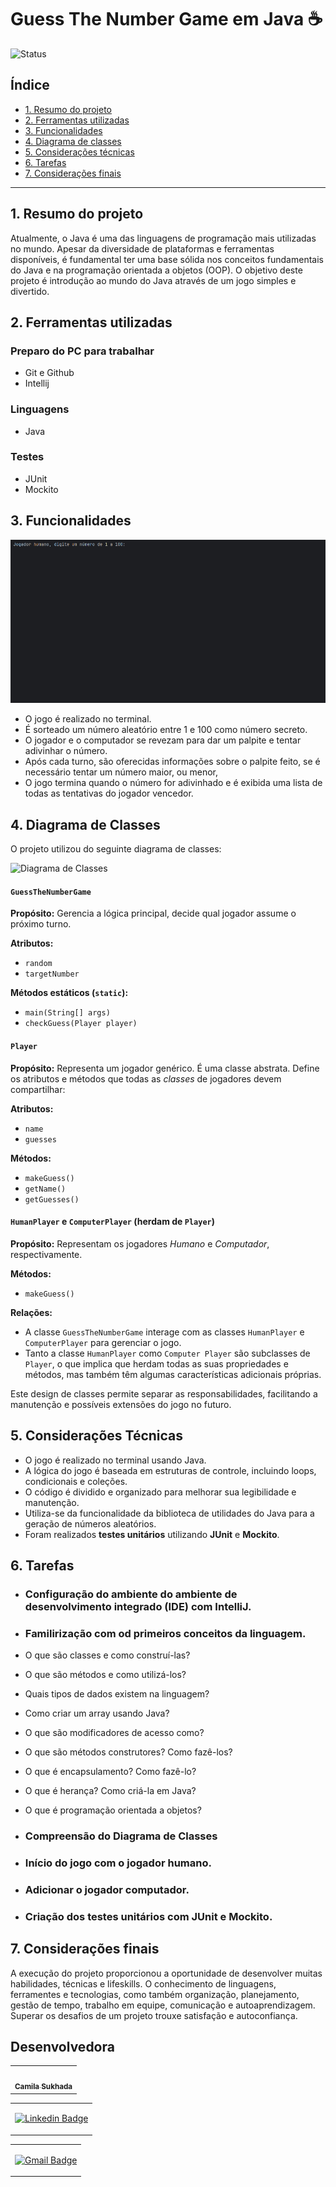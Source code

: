 # Guess The Number Game em Java ☕

![Status](https://img.shields.io/static/v1?label=Status&message=CONCLU%C3%8DDO&color=%3CCOLOR%3E&style=%3CSTYLE%3E&logo=%3CLOGO%3E)

## Índice

* [1. Resumo do projeto](#1-resumo-do-projeto)
* [2. Ferramentas utilizadas](#2-ferramentas-utilizadas)
* [3. Funcionalidades](#3-funcionalidades)
* [4. Diagrama de classes](#4-diagrama-de-classes)
* [5. Considerações técnicas](#5-considerações-técnicas)
* [6. Tarefas](#6-tarefas)
* [7. Considerações finais](#7-considerações-finais)

***

## 1. Resumo do projeto

Atualmente, o Java é uma das linguagens de programação mais utilizadas no
mundo. Apesar da diversidade de plataformas e ferramentas disponíveis, é
fundamental ter uma base sólida nos conceitos fundamentais do Java e na
programação orientada a objetos (OOP). O objetivo deste projeto é introdução
ao mundo do Java através de um jogo simples e divertido.

## 2. Ferramentas utilizadas

### Preparo do PC para trabalhar

+ Git e Github
+ Intellij

### Linguagens

+ Java

### Testes

+ JUnit
+ Mockito

## 3. Funcionalidades

![Demonstração do Guess the number game](src/assets/guess-the-number-game.gif)

- O jogo é realizado no terminal. 
- É sorteado um número aleatório entre 1 e 100 como número secreto.
- O jogador e o computador se revezam para dar um palpite e tentar adivinhar o número.
- Após cada turno, são oferecidas informações sobre o palpite feito, se é necessário tentar um número maior, ou menor,
- O jogo termina quando o número for adivinhado e é exibida uma lista de
  todas as tentativas do jogador vencedor.

## 4. Diagrama de Classes
O projeto utilizou do seguinte diagrama de classes:

![Diagrama de
Classes](https://firebasestorage.googleapis.com/v0/b/laboratoria-945ea.appspot.com/o/class-diagram.png?alt=media)

#### `GuessTheNumberGame`

**Propósito:** Gerencia a lógica principal, decide qual jogador assume o
próximo turno.

**Atributos:**

- `random`
- `targetNumber`

**Métodos estáticos (`static`):**

- `main(String[] args)`
- `checkGuess(Player player)`

#### `Player`

**Propósito:** Representa um jogador genérico. É uma classe abstrata. Define os
atributos e métodos que todas as _classes_ de jogadores devem compartilhar:

**Atributos:**

- `name`
- `guesses`

**Métodos:**

- `makeGuess()`
- `getName()`
- `getGuesses()`

#### `HumanPlayer` e `ComputerPlayer` (herdam de `Player`)

**Propósito:** Representam os jogadores _Humano_ e _Computador_,
respectivamente.

**Métodos:**

- `makeGuess()`

**Relações:**

- A classe `GuessTheNumberGame` interage com as classes `HumanPlayer` e
  `ComputerPlayer` para gerenciar o jogo.
- Tanto a classe `HumanPlayer` como `Computer Player` são subclasses de
  `Player`, o que implica que herdam todas as suas propriedades e métodos, mas
  também têm algumas características adicionais próprias.

Este design de classes permite separar as responsabilidades, facilitando a
manutenção e possíveis extensões do jogo no futuro.

## 5. Considerações Técnicas

- O jogo é realizado no terminal usando Java.
- A lógica do jogo é baseada em estruturas de controle, incluindo loops,
  condicionais e coleções.
- O código é dividido e organizado para melhorar sua legibilidade e manutenção.
- Utiliza-se da funcionalidade da biblioteca de utilidades do Java para
  a geração de números aleatórios.
- Foram realizados **testes unitários** utilizando **JUnit** e **Mockito**.

## 6. Tarefas

 - ### Configuração do ambiente do ambiente de desenvolvimento integrado (IDE) com IntelliJ.

 - ### Familirização com od primeiros conceitos da linguagem. 



- O que são classes e como construí-las?
- O que são métodos e como utilizá-los?
- Quais tipos de dados existem na linguagem?
- Como criar um array usando Java?
- O que são modificadores de acesso como?
- O que são métodos construtores? Como fazê-los?
- O que é encapsulamento? Como fazê-lo?
- O que é herança? Como criá-la em Java?
- O que é programação orientada a objetos?

 - ### Compreensão do Diagrama de Classes

 - ### Início do jogo com o jogador humano.

 - ### Adicionar o jogador computador.

 - ### Criação dos testes unitários com JUnit e Mockito.

## 7. Considerações finais

A execução do projeto proporcionou a oportunidade de desenvolver muitas habilidades, técnicas e lifeskills. O conhecimento de linguagens, ferramentes e tecnologias, como também organização, planejamento, gestão de tempo, trabalho em equipe, comunicação e autoaprendizagem. Superar os desafios de um projeto trouxe satisfação e autoconfiança.

## Desenvolvedora


<table>
  <tr>
    <td align="center"><a href="https://github.com/camilasukhada"><img style="border-radius: 50%;" src="https://avatars.githubusercontent.com/u/146760773?v=4" width="100px;" alt=""/><br /><sub><b>Camila Sukhada</b></sub></a><br /></td>
  </tr>
</table>


<table>
 <tr>
  <td> 

[![Linkedin Badge](https://img.shields.io/badge/-camilasukhada-blue?style=flat-square&logo=Linkedin&logoColor=white&link=https://www.linkedin.com/in/camilasukhada/)](https://www.linkedin.com/in/camilasukhada/)

 </td>
 </tr> 
</table>

<table>
 <tr>
  <td> 

[![Gmail Badge](https://img.shields.io/badge/-camilasukhada-c14438?style=flat-square&logo=Gmail&logoColor=white&link=mailto:camilasukhada@gmail.com)](mailto:camilasukhada@gmail.com)

  </td>
 </tr> 
</table>






